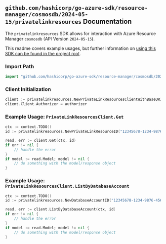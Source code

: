 
## `github.com/hashicorp/go-azure-sdk/resource-manager/cosmosdb/2024-05-15/privatelinkresources` Documentation

The `privatelinkresources` SDK allows for interaction with Azure Resource Manager `cosmosdb` (API Version `2024-05-15`).

This readme covers example usages, but further information on [using this SDK can be found in the project root](https://github.com/hashicorp/go-azure-sdk/tree/main/docs).

### Import Path

```go
import "github.com/hashicorp/go-azure-sdk/resource-manager/cosmosdb/2024-05-15/privatelinkresources"
```


### Client Initialization

```go
client := privatelinkresources.NewPrivateLinkResourcesClientWithBaseURI("https://management.azure.com")
client.Client.Authorizer = authorizer
```


### Example Usage: `PrivateLinkResourcesClient.Get`

```go
ctx := context.TODO()
id := privatelinkresources.NewPrivateLinkResourceID("12345678-1234-9876-4563-123456789012", "example-resource-group", "databaseAccountValue", "privateLinkResourceValue")

read, err := client.Get(ctx, id)
if err != nil {
	// handle the error
}
if model := read.Model; model != nil {
	// do something with the model/response object
}
```


### Example Usage: `PrivateLinkResourcesClient.ListByDatabaseAccount`

```go
ctx := context.TODO()
id := privatelinkresources.NewDatabaseAccountID("12345678-1234-9876-4563-123456789012", "example-resource-group", "databaseAccountValue")

read, err := client.ListByDatabaseAccount(ctx, id)
if err != nil {
	// handle the error
}
if model := read.Model; model != nil {
	// do something with the model/response object
}
```
